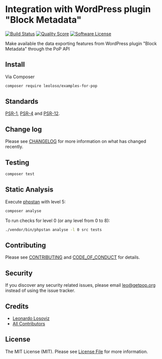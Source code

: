 # Integration with WordPress plugin "Block Metadata" 

[![Build Status][ico-travis]][link-travis]
[![Quality Score][ico-code-quality]][link-code-quality]
[![Software License][ico-license]](LICENSE.md)

<!--
[![Latest Version on Packagist][ico-version]][link-packagist]
[![Coverage Status][ico-scrutinizer]][link-scrutinizer]
[![Total Downloads][ico-downloads]][link-downloads]
-->

Make available the data exporting features from WordPress plugin "Block Metadata" through the PoP API

## Install

Via Composer

``` bash
composer require leoloso/examples-for-pop
```

<!--
## Usage

``` php
```
-->

## Standards

[PSR-1](https://www.php-fig.org/psr/psr-1), [PSR-4](https://www.php-fig.org/psr/psr-4) and [PSR-12](https://www.php-fig.org/psr/psr-12).

## Change log

Please see [CHANGELOG](CHANGELOG.md) for more information on what has changed recently.

## Testing

``` bash
composer test
```

## Static Analysis

Execute [phpstan](https://github.com/phpstan/phpstan) with level 5:

``` bash
composer analyse
```

To run checks for level 0 (or any level from 0 to 8):

``` bash
./vendor/bin/phpstan analyse -l 0 src tests
```

## Contributing

Please see [CONTRIBUTING](CONTRIBUTING.md) and [CODE_OF_CONDUCT](CODE_OF_CONDUCT.md) for details.

## Security

If you discover any security related issues, please email leo@getpop.org instead of using the issue tracker.

## Credits

- [Leonardo Losoviz][link-author]
- [All Contributors][link-contributors]

## License

The MIT License (MIT). Please see [License File](LICENSE.md) for more information.

[ico-version]: https://img.shields.io/packagist/v/leoloso/examples-for-pop.svg?style=flat-square
[ico-license]: https://img.shields.io/badge/license-MIT-brightgreen.svg?style=flat-square
[ico-travis]: https://img.shields.io/travis/leoloso/examples-for-pop/master.svg?style=flat-square
[ico-scrutinizer]: https://img.shields.io/scrutinizer/coverage/g/leoloso/examples-for-pop.svg?style=flat-square
[ico-code-quality]: https://img.shields.io/scrutinizer/g/leoloso/examples-for-pop.svg?style=flat-square
[ico-downloads]: https://img.shields.io/packagist/dt/leoloso/examples-for-pop.svg?style=flat-square

[link-packagist]: https://packagist.org/packages/leoloso/examples-for-pop
[link-travis]: https://travis-ci.org/leoloso/examples-for-pop
[link-scrutinizer]: https://scrutinizer-ci.com/g/leoloso/examples-for-pop/code-structure
[link-code-quality]: https://scrutinizer-ci.com/g/leoloso/examples-for-pop
[link-downloads]: https://packagist.org/packages/leoloso/examples-for-pop
[link-author]: https://github.com/leoloso
[link-contributors]: ../../contributors
